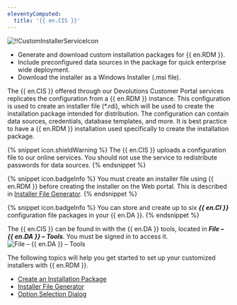 ```yaml
---
eleventyComputed:
  title: '{{ en.CIS }}'
---
```

![!!CustomInstallerServiceIcon](https://webdevolutions.blob.core.windows.net/images/projects/custom-installer/logos/custom-installer-white-shadow.svg) 

* Generate and download custom installation packages for {{ en.RDM }}. 
* Include preconfigured data sources in the package for quick enterprise wide deployment. 
* Download the installer as a Windows Installer (.msi file). 

The {{ en.CIS }} offered through our Devolutions Customer Portal services replicates the configuration from a {{ en.RDM }} instance. This configuration is used to create an installer file (*.rdi), which will be used to create the installation package intended for distribution. The configuration can contain data sources, credentials, database templates, and more. It is best practice to have a {{ en.RDM }} installation used specifically to create the installation package.  

{% snippet icon.shieldWarning %} 
The {{ en.CIS }} uploads a configuration file to our online services. You should not use the service to redistribute passwords for data sources. 
{% endsnippet %}
 
{% snippet icon.badgeInfo %} 
You must create an installer file using {{ en.RDM }} before creating the installer on the Web portal. This is described in [Installer File Generator](/rdm/windows/installation/client/custom-installer-service/installer-file-generator/). 
{% endsnippet %}
 
{% snippet icon.badgeInfo %} 
You can store and create up to six ***{{ en.CI }}*** configuration file packages in your {{ en.DA }}. 
{% endsnippet %}
 
The {{ en.CIS }} can be found in with the {{ en.DA }} tools, located in ***File – {{ en.DA }} – Tools***. You must be signed in to access it.  
![File – {{ en.DA }} – Tools](https://webdevolutions.azureedge.net/docs/en/rdm/windows/clip11245.png) 

The following topics will help you get started to set up your customized installers with {{ en.RDM }}.  

* [Create an Installation Package](/rdm/windows/installation/client/custom-installer-service/custom-installer-manager/) 
* [Installer File Generator](/rdm/windows/installation/client/custom-installer-service/installer-file-generator/) 
* [Option Selection Dialog](/rdm/windows/installation/client/custom-installer-service/installer-file-generator/option-selection/) 
